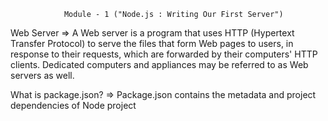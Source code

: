                 Module - 1 ("Node.js : Writing Our First Server")

Web Server =>
    A Web server is a program that uses HTTP (Hypertext Transfer
    Protocol) to serve the files that form Web pages to users, in response
    to their requests, which are forwarded by their computers' HTTP
    clients. Dedicated computers and appliances may be referred to as
    Web servers as well.

What is package.json? => 
    Package.json contains the metadata and project dependencies of Node project           
